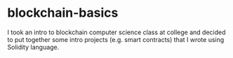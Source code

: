 # blockchain-basics

I took an intro to blockchain computer science class at college and decided to put together some intro projects (e.g. smart contracts) that I wrote using Solidity language. 
